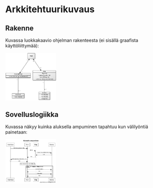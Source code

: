# Arkkitehtuurikuvaus

## Rakenne
Kuvassa luokkakaavio ohjelman rakenteesta (ei sisällä graafista käyttöliittymää):

<img src="https://github.com/mancato/otm-harjoitustyo/blob/master/dokumentaatio/kuvat/2fd135f8.png" width="160">

## Sovelluslogiikka

Kuvassa näkyy kuinka aluksella ampuminen tapahtuu kun välilyöntiä painetaan:

<img src="https://github.com/mancato/otm-harjoitustyo/blob/master/dokumentaatio/kuvat/Aluksella%20ampuminen.png" width="160">
